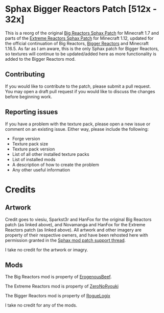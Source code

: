 # Sphax Bigger Reactors Patch [512x - 32x]
This is a reorg of the original 
[Big Reactors Sphax Patch](https://bdcraft.net/community/releases-for-mods-f9/big-reactors-t1550.html)
for Minecraft 1.7 and parts of the 
[Extreme Reactors Sphax Patch](https://bdcraft.net/community/work-progress-f8/extreme-reactors-t6159.html)
for Minecraft 1.12, updated for the official continuation of Big Reactors, 
[Bigger Reactors](https://github.com/BiggerSeries/BiggerSeries) and Minecraft 1.16.5. As far as I am aware, this is
the only Sphax patch for Bigger Reactors, so textures will continue to be updated/added here as more functionality
is added to the Bigger Reactors mod.

## Contributing
If you would like to contribute to the patch, please submit a pull request. You may open a draft pull request if 
you would like to discuss the changes before beginning work.

## Reporting issues
If you have a problem with the texture pack, please open a new issue or comment on an existing issue. Either way,
please include the following:
- Forge version
- Texture pack size
- Texture pack version
- List of all other installed texture packs
- List of installed mods
- A description of how to create the problem
- Any other useful information

# Credits
## Artwork
Credit goes to viesiu, Sparkst3r and HanFox for the original Big Reactors patch (as linked above), and Novamanga and HanFox for
 the Extreme Reactors patch (as linked above). All artwork and other imagery are property of their respective owners, 
and have been rehosted here with permission granted in the [Sphax mod patch support thread](https://bdcraft.net/community/releases-for-mods-f9/rules-read-this-before-posting-mod-support-patch-t312.html). 

I take no credit for the artwork or imagry.

## Mods
The Big Reactors mod is property of [ErogenousBeef](http://www.big-reactors.com/#/).

The Extreme Reactors mod is property of [ZeroNoRyouki](https://www.curseforge.com/minecraft/mc-mods/extreme-reactors)

The Bigger Reactors mod is property of [RogueLogix](https://github.com/BiggerSeries/BiggerSeries)

I take no credit for any of the mods.